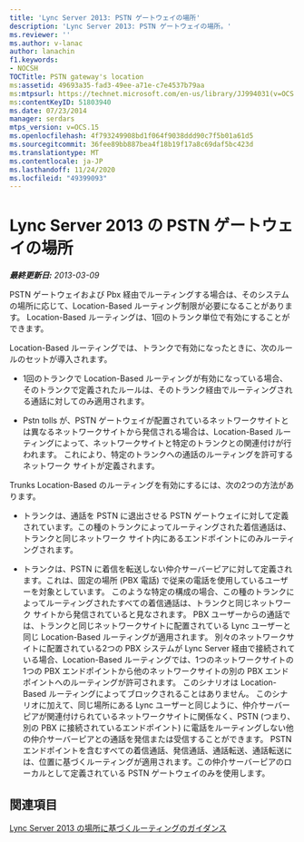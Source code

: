 ```yaml
---
title: 'Lync Server 2013: PSTN ゲートウェイの場所'
description: 'Lync Server 2013: PSTN ゲートウェイの場所。'
ms.reviewer: ''
ms.author: v-lanac
author: lanachin
f1.keywords:
- NOCSH
TOCTitle: PSTN gateway's location
ms:assetid: 49693a35-fad3-49ee-a71e-c7e4537b79aa
ms:mtpsurl: https://technet.microsoft.com/en-us/library/JJ994031(v=OCS.15)
ms:contentKeyID: 51803940
ms.date: 07/23/2014
manager: serdars
mtps_version: v=OCS.15
ms.openlocfilehash: 4f793249908bd1f064f9038ddd90c7f5b01a61d5
ms.sourcegitcommit: 36fee89bb887bea4f18b19f17a8c69daf5bc423d
ms.translationtype: MT
ms.contentlocale: ja-JP
ms.lasthandoff: 11/24/2020
ms.locfileid: "49399093"
---
```

# <a name="pstn-gateways-location-in-lync-server-2013"></a>Lync Server 2013 の PSTN ゲートウェイの場所

<div data-xmlns="http://www.w3.org/1999/xhtml">

<div class="topic" data-xmlns="http://www.w3.org/1999/xhtml" data-msxsl="urn:schemas-microsoft-com:xslt" data-cs="https://msdn.microsoft.com/">

<div data-asp="https://msdn2.microsoft.com/asp">



</div>

<div id="mainSection">

<div id="mainBody">

<span> </span>

_**最終更新日:** 2013-03-09_

PSTN ゲートウェイおよび Pbx 経由でルーティングする場合は、そのシステムの場所に応じて、Location-Based ルーティング制限が必要になることがあります。 Location-Based ルーティングは、1回のトランク単位で有効にすることができます。

Location-Based ルーティングでは、トランクで有効になったときに、次のルールのセットが導入されます。

  - 1回のトランクで Location-Based ルーティングが有効になっている場合、そのトランクで定義されたルールは、そのトランク経由でルーティングされる通話に対してのみ適用されます。

  - Pstn tolls が、PSTN ゲートウェイが配置されているネットワークサイトとは異なるネットワークサイトから発信される場合は、Location-Based ルーティングによって、ネットワークサイトと特定のトランクとの関連付けが行われます。 これにより、特定のトランクへの通話のルーティングを許可するネットワーク サイトが定義されます。

Trunks Location-Based のルーティングを有効にするには、次の2つの方法があります。

  - トランクは、通話を PSTN に退出させる PSTN ゲートウェイに対して定義されています。この種のトランクによってルーティングされた着信通話は、トランクと同じネットワーク サイト内にあるエンドポイントにのみルーティングされます。

  - トランクは、PSTN に着信を転送しない仲介サーバーピアに対して定義されます。これは、固定の場所 (PBX 電話) で従来の電話を使用しているユーザーを対象としています。 このような特定の構成の場合、この種のトランクによってルーティングされたすべての着信通話は、トランクと同じネットワーク サイトから発信されていると見なされます。 PBX ユーザーからの通話では、トランクと同じネットワークサイトに配置されている Lync ユーザーと同じ Location-Based ルーティングが適用されます。 別々のネットワークサイトに配置されている2つの PBX システムが Lync Server 経由で接続されている場合、Location-Based ルーティングでは、1つのネットワークサイトの1つの PBX エンドポイントから他のネットワークサイトの別の PBX エンドポイントへのルーティングが許可されます。 このシナリオは Location-Based ルーティングによってブロックされることはありません。 このシナリオに加えて、同じ場所にある Lync ユーザーと同じように、仲介サーバーピアが関連付けられているネットワークサイトに関係なく、PSTN (つまり、別の PBX に接続されているエンドポイント) に電話をルーティングしない他の仲介サーバーピアとの通話を発信または受信することができます。 PSTN エンドポイントを含むすべての着信通話、発信通話、通話転送、通話転送には、位置に基づくルーティングが適用されます。この仲介サーバーピアのローカルとして定義されている PSTN ゲートウェイのみを使用します。

<div>

## <a name="see-also"></a>関連項目


[Lync Server 2013 の場所に基づくルーティングのガイダンス](lync-server-2013-guidance-for-location-based-routing.md)  
  

</div>

</div>

<span> </span>

</div>

</div>

</div>

